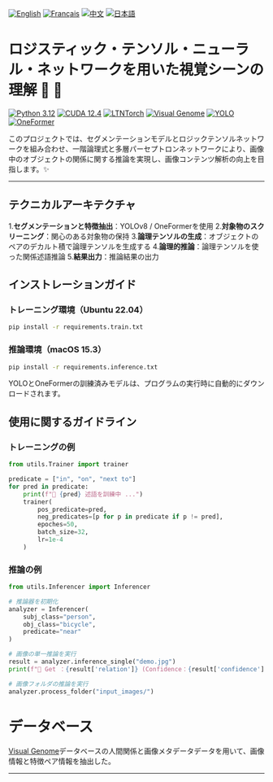 [![English](https://cdn3.iconfinder.com/data/icons/142-mini-country-flags-16x16px/32/flag-usa2x.png)](/README.md)
[![Français](https://cdn3.iconfinder.com/data/icons/142-mini-country-flags-16x16px/32/flag-france2x.png)](/README/README_fr_FR.md)
[![中文](https://cdn3.iconfinder.com/data/icons/142-mini-country-flags-16x16px/32/flag-china2x.png)](/README/README_zh_CN.md)
[![日本語](https://cdn3.iconfinder.com/data/icons/142-mini-country-flags-16x16px/32/flag-japan2x.png)](/README/README_ja_JP.md)

# ロジスティック・テンソル・ニューラル・ネットワークを用いた視覚シーンの理解 🚀 🤖 

[![Python 3.12](https://img.shields.io/badge/Python-3.12-blue?style=flat-square)](https://www.python.org)
[![CUDA 12.4](https://img.shields.io/badge/CUDA-12.4-red?style=flat-square)](https://developer.nvidia.com/cuda-toolkit)
[![LTNTorch](https://img.shields.io/badge/Project-LTNTorch-9cf?style=flat-square)](https://github.com/ltntorch)
[![Visual Genome](https://img.shields.io/badge/Data-Visual%20Genome-yellow?style=flat-square)](https://visualgenome.org)
[![YOLO](https://img.shields.io/badge/Detection-YOLO-orange?style=flat-square)](https://github.com/ultralytics/ultralytics)
[![OneFormer](https://img.shields.io/badge/Segmentation-OneFormer-brightgreen?style=flat-square)](https://github.com/isl-org/OneFormer)

このプロジェクトでは、セグメンテーションモデルとロジックテンソルネットワークを組み合わせ、一階論理式と多層パーセプトロンネットワークにより、画像中のオブジェクトの関係に関する推論を実現し、画像コンテンツ解析の向上を目指します。✨

---

## テクニカルアーキテクチャ

1.**セグメンテーションと特徴抽出**：YOLOv8 / OneFormerを使用
2.**対象物のスクリーニング**：関心のある対象物の保持
3.**論理テンソルの生成**：オブジェクトのペアのデカルト積で論理テンソルを生成する
4.**論理的推論**：論理テンソルを使った関係述語推論
5.**結果出力**：推論結果の出力


## インストレーションガイド

### トレーニング環境（Ubuntu 22.04）
```bash
pip install -r requirements.train.txt
```

### 推論環境（macOS 15.3）
```bash
pip install -r requirements.inference.txt
```

YOLOとOneFormerの訓練済みモデルは、プログラムの実行時に自動的にダウンロードされます。

## 使用に関するガイドライン

### トレーニングの例
```Python
from utils.Trainer import trainer

predicate = ["in", "on", "next to"]
for pred in predicate:
    print(f"🚂 {pred} 述語を訓練中 ...")
    trainer(
        pos_predicate=pred,
        neg_predicates=[p for p in predicate if p != pred],
        epoches=50,
        batch_size=32,
        lr=1e-4
    )
```

### 推論の例
```Python
from utils.Inferencer import Inferencer

# 推論器を初期化
analyzer = Inferencer(
    subj_class="person",
    obj_class="bicycle",
    predicate="near"
)

# 画像の単一推論を実行
result = analyzer.inference_single("demo.jpg")
print(f"🔎 Get ：{result['relation']} (Confidence：{result['confidence']:.2f})")

# 画像フォルダの推論を実行
analyzer.process_folder("input_images/")
```

# データベース
[Visual Genome](https://homes.cs.washington.edu/~ranjay/visualgenome/index.html)データベースの人間関係と画像メタデータデータを用いて、画像情報と特徴ペア情報を抽出した。

---